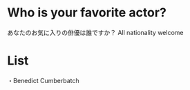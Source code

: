 # Who is your favorite actor?
あなたのお気に入りの俳優は誰ですか？
All nationality welcome
# List
・Benedict Cumberbatch

